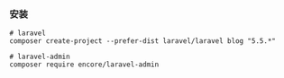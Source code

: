 ### 安装
    # laravel
    composer create-project --prefer-dist laravel/laravel blog "5.5.*"

    # laravel-admin
    composer require encore/laravel-admin
